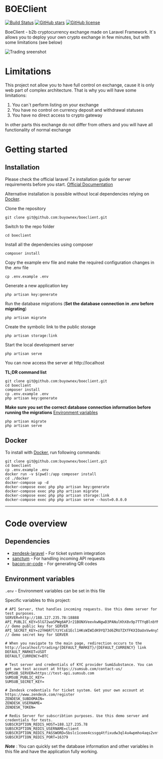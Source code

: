 [main_screenshot]: https://demo.buyownex.com/main_en.jpg "Trading sreenshot"

# BOEClient

[![Build Status](https://img.shields.io/travis/buyownex/boeclient/master.svg)](https://travis-ci.org/buyownex/boeclient) 
[![GitHub stars](https://img.shields.io/github/stars/buyownex/boeclient)](https://github.com/buyownex/boeclient/stargazers) 
[![GitHub license](https://img.shields.io/github/license/buyownex/boeclient.svg)](https://raw.githubusercontent.com/buyownex/boeclient/master/LICENSE)

BoeClient - b2b cryptocurrency exchange made on Laravel Framework. It`s allows you to deploy your own crypto exchange in few minutes, but with some limitations (see below) 

![Trading sreenshot][main_screenshot]

# Limitations

This project not allow you to have full control on exchange, cause it is only web part of complex architecture. That is why you will have some limitations:
1. You can`t perform listing on your exchange
2. You have no control on currency deposit and withdrawal statuses
3. You have no direct access to crypto gateway

In other parts this exchange do not differ from others and you will have all functionality of normal exchange

# Getting started

## Installation

Please check the official laravel 7.x installation guide for server requirements before you start. [Official Documentation](https://laravel.com/docs/7.x/installation#installation)

Alternative installation is possible without local dependencies relying on [Docker](#docker). 

Clone the repository

    git clone git@github.com:buyownex/boeclient.git

Switch to the repo folder

    cd boeclient

Install all the dependencies using composer

    composer install

Copy the example env file and make the required configuration changes in the .env file

    cp .env.example .env

Generate a new application key

    php artisan key:generate

Run the database migrations (**Set the database connection in .env before migrating**)

    php artisan migrate

Create the symbolic link to the public storage

    php artisan storage:link

Start the local development server

    php artisan serve

You can now access the server at http://localhost

**TL;DR command list**

    git clone git@github.com:buyownex/boeclient.git
    cd boeclient
    composer install
    cp .env.example .env
    php artisan key:generate
    
**Make sure you set the correct database connection information before running the migrations** [Environment variables](#environment-variables)

    php artisan migrate
    php artisan serve
    
## Docker

To install with [Docker](https://www.docker.com), run following commands:

```
git clone git@github.com:buyownex/boeclient.git
cd boeclient
cp .env.example .env
docker run -v $(pwd):/app composer install
cd ./docker
docker-compose up -d
docker-compose exec php php artisan key:generate
docker-compose exec php php artisan migrate
docker-compose exec php php artisan storage:link
docker-compose exec php php artisan serve --host=0.0.0.0
```

----------

# Code overview

## Dependencies

- [zendesk-laravel](https://github.com/huddledigital/zendesk-laravel) - For ticket system integration
- [sanctum](https://github.com/laravel/sanctum) - For handling incoming API requests
- [bacon-qr-code](https://github.com/bacon/bacon-qr-code) - For generating QR codes

## Environment variables

`.env` - Environment variables can be set in this file

Specific variables to this project:

    # API Server, that handles incoming requests. Use this demo server for test purposes.
    SERVER=http://188.127.235.78:18888
    API_PUBLIC_KEY=5lG72waSPWg6APJr21BONXVeevkwNgwD3PANulKhX8v9p7TTYqBlnbYM6X3nqRub7lvTHJzH6kKMjid8 // demo public key for SERVER
    API_SECRET_KEY=z2YH6R7lYzYCsE1Ecl1HKsWIWIdK9YQ73d6ZRU7ZXfFKXIOaUxVw4ny57xeUbIg1apkRKjX83Fc8CHDA // demo secret key for SERVER
    
    # When you navigate to the main page, redirection occurs to the http://localhost/trading/{DEFAULT_MARKET}/{DEFAULT_CURRENCY} link
    DEFAULT_MARKET=USDT
    DEFAULT_CURRENCY=BTC
    
    # Test server and credentials of KYC provider Sum&Substance. You can get own test account at https://sumsub.com/contact-us/
    SUMSUB_SERVER=https://test-api.sumsub.com
    SUMSUB_PUBLIC_KEY=
    SUMSUB_SECRET_KEY=
    
    # Zendesk credentials for ticket system. Get your own account at https://www.zendesk.com/register
    ZENDESK_SUBDOMAIN=
    ZENDESK_USERNAME=
    ZENDESK_TOKEN=
    
    # Redis Server for subscribtion purposes. Use this demo server and credentials for tests.
    SUBSCRIPTION_REDIS_HOST=188.127.235.78
    SUBSCRIPTION_REDIS_USERNAME=client
    SUBSCRIPTION_REDIS_PASSWORD=5bslc1coee4cssgq4tfixudw3ql4u4wpmho4aqs2vnfmly3km46m2gszemu8mu4i
    SUBSCRIPTION_REDIS_PORT=16379

***Note*** : You can quickly set the database information and other variables in this file and have the application fully working.

